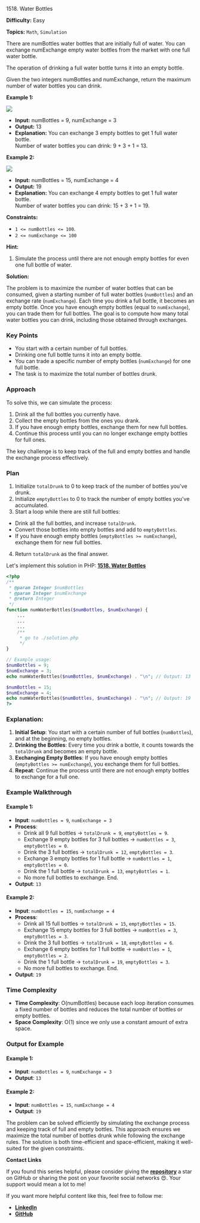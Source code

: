 1518\. Water Bottles

**Difficulty:** Easy

**Topics:** `Math`, `Simulation`

There are numBottles water bottles that are initially full of water. You can exchange numExchange empty water bottles from the market with one full water bottle.

The operation of drinking a full water bottle turns it into an empty bottle.

Given the two integers numBottles and numExchange, return the maximum number of water bottles you can drink.

**Example 1:**

![](https://assets.leetcode.com/uploads/2020/07/01/sample_1_1875.png)

- **Input:** numBottles = 9, numExchange = 3
- **Output:** 13
- **Explanation:** You can exchange 3 empty bottles to get 1 full water bottle.\
  Number of water bottles you can drink: 9 + 3 + 1 = 13.

**Example 2:**

![](https://assets.leetcode.com/uploads/2020/07/01/sample_2_1875.png)

- **Input:** numBottles = 15, numExchange = 4
- **Output:** 19
- **Explanation:** You can exchange 4 empty bottles to get 1 full water bottle.\
  Number of water bottles you can drink: 15 + 3 + 1 = 19.


**Constraints:**

- `1 <= numBottles <= 100`.
- `2 <= numExchange <= 100`


**Hint:**
1. Simulate the process until there are not enough empty bottles for even one full bottle of water.



**Solution:**

The problem is to maximize the number of water bottles that can be consumed, given a starting number of full water bottles (`numBottles`) and an exchange rate (`numExchange`). Each time you drink a full bottle, it becomes an empty bottle. Once you have enough empty bottles (equal to `numExchange`), you can trade them for full bottles. The goal is to compute how many total water bottles you can drink, including those obtained through exchanges.

### **Key Points**
- You start with a certain number of full bottles.
- Drinking one full bottle turns it into an empty bottle.
- You can trade a specific number of empty bottles (`numExchange`) for one full bottle.
- The task is to maximize the total number of bottles drunk.

### **Approach**
To solve this, we can simulate the process:
1. Drink all the full bottles you currently have.
2. Collect the empty bottles from the ones you drank.
3. If you have enough empty bottles, exchange them for new full bottles.
4. Continue this process until you can no longer exchange empty bottles for full ones.

The key challenge is to keep track of the full and empty bottles and handle the exchange process effectively.

### **Plan**
1. Initialize `totalDrunk` to 0 to keep track of the number of bottles you've drunk.
2. Initialize `emptyBottles` to 0 to track the number of empty bottles you've accumulated.
3. Start a loop while there are still full bottles:
  - Drink all the full bottles, and increase `totalDrunk`.
  - Convert those bottles into empty bottles and add to `emptyBottles`.
  - If you have enough empty bottles (`emptyBottles >= numExchange`), exchange them for new full bottles.
4. Return `totalDrunk` as the final answer.

Let's implement this solution in PHP: **[1518. Water Bottles](https://github.com/mah-shamim/leet-code-in-php/tree/main/algorithms/001518-water-bottles/solution.php)**

```php
<?php
/**
 * @param Integer $numBottles
 * @param Integer $numExchange
 * @return Integer
 */
function numWaterBottles($numBottles, $numExchange) {
    ...
    ...
    ...
    /**
     * go to ./solution.php
     */
}

// Example usage:
$numBottles = 9;
$numExchange = 3;
echo numWaterBottles($numBottles, $numExchange) . "\n"; // Output: 13

$numBottles = 15;
$numExchange = 4;
echo numWaterBottles($numBottles, $numExchange) . "\n"; // Output: 19
?>
```

### Explanation:

1. **Initial Setup**: You start with a certain number of full bottles (`numBottles`), and at the beginning, no empty bottles.
2. **Drinking the Bottles**: Every time you drink a bottle, it counts towards the `totalDrunk` and becomes an empty bottle.
3. **Exchanging Empty Bottles**: If you have enough empty bottles (`emptyBottles >= numExchange`), you exchange them for full bottles.
4. **Repeat**: Continue the process until there are not enough empty bottles to exchange for a full one.

### **Example Walkthrough**
#### Example 1:
- **Input**: `numBottles = 9`, `numExchange = 3`
- **Process**:
  - Drink all 9 full bottles → `totalDrunk = 9`, `emptyBottles = 9`.
  - Exchange 9 empty bottles for 3 full bottles → `numBottles = 3`, `emptyBottles = 0`.
  - Drink the 3 full bottles → `totalDrunk = 12`, `emptyBottles = 3`.
  - Exchange 3 empty bottles for 1 full bottle → `numBottles = 1`, `emptyBottles = 0`.
  - Drink the 1 full bottle → `totalDrunk = 13`, `emptyBottles = 1`.
  - No more full bottles to exchange. End.
- **Output**: `13`

#### Example 2:
- **Input**: `numBottles = 15`, `numExchange = 4`
- **Process**:
  - Drink all 15 full bottles → `totalDrunk = 15`, `emptyBottles = 15`.
  - Exchange 15 empty bottles for 3 full bottles → `numBottles = 3`, `emptyBottles = 3`.
  - Drink the 3 full bottles → `totalDrunk = 18`, `emptyBottles = 6`.
  - Exchange 6 empty bottles for 1 full bottle → `numBottles = 1`, `emptyBottles = 2`.
  - Drink the 1 full bottle → `totalDrunk = 19`, `emptyBottles = 3`.
  - No more full bottles to exchange. End.
- **Output**: `19`

### **Time Complexity**
- **Time Complexity**: O(numBottles) because each loop iteration consumes a fixed number of bottles and reduces the total number of bottles or empty bottles.
- **Space Complexity**: O(1) since we only use a constant amount of extra space.

### **Output for Example**
#### Example 1:
- **Input**: `numBottles = 9`, `numExchange = 3`
- **Output**: `13`

#### Example 2:
- **Input**: `numBottles = 15`, `numExchange = 4`
- **Output**: `19`

The problem can be solved efficiently by simulating the exchange process and keeping track of full and empty bottles. This approach ensures we maximize the total number of bottles drunk while following the exchange rules. The solution is both time-efficient and space-efficient, making it well-suited for the given constraints.

**Contact Links**

If you found this series helpful, please consider giving the **[repository](https://github.com/mah-shamim/leet-code-in-php)** a star on GitHub or sharing the post on your favorite social networks 😍. Your support would mean a lot to me!

If you want more helpful content like this, feel free to follow me:

- **[LinkedIn](https://www.linkedin.com/in/arifulhaque/)**
- **[GitHub](https://github.com/mah-shamim)**